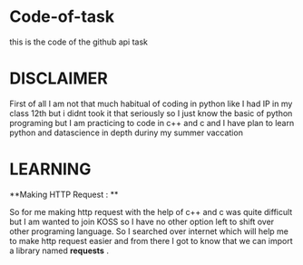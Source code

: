 # Code-of-task
this is the code of the github api task

# DISCLAIMER
First of all I am not that much habitual of coding in python like I had IP in my class 12th but i didnt took it that seriously so I just know the basic of python programing but I am practicing to code in c++ and c and I have plan to learn python and datascience in depth duriny my summer vaccation

# LEARNING 
**Making HTTP Request : **

So for me making http request with the help of c++ and c was quite difficult but I am wanted to join KOSS so I have no other option left to shift over other programing language. So I searched over internet which will help me to make http request easier and from there I got to know that we can import a library named **requests** . 

